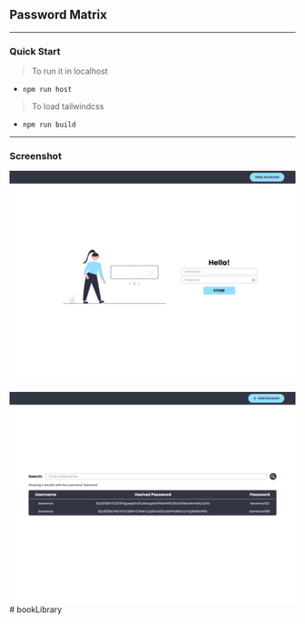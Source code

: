 ## Password Matrix

---

### Quick Start

> To run it in localhost

- `npm run host `

> To load tailwindcss

- `npm run build`

---

### Screenshot

![Home](https://github.com/lawrencegumabon/passwordmatrix/blob/main/src/views/assets/screenshot/index.png)

![Accounts](https://github.com/lawrencegumabon/passwordmatrix/blob/main/src/views/assets/screenshot/accounts.png)
#   b o o k L i b r a r y 
 
 
